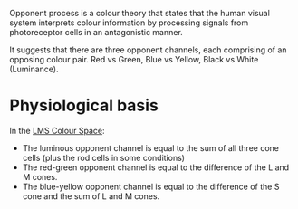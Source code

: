 Opponent process is a colour theory that states that the human visual system interprets colour information by processing signals from photoreceptor cells in an antagonistic manner.

It suggests that there are three opponent channels, each comprising of an opposing colour pair.
Red vs Green, Blue vs Yellow, Black vs White (Luminance). 

# Physiological basis
In the [LMS Colour Space](Colour%20Spaces/LMS%20Colour%20Space.md):
- The luminous opponent channel is equal to the sum of all three cone cells (plus the rod cells in some conditions)
- The red-green opponent channel is equal to the difference of the L and M cones.
- The blue-yellow opponent channel is equal to the difference of the S cone and the sum of L and M cones.